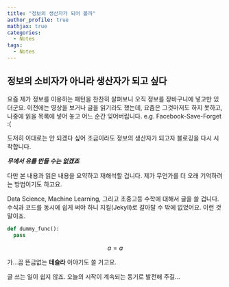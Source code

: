```yaml
---
title: "정보의 생산자가 되어 볼까"
author_profile: true
mathjax: true
categories:
  - Notes
tags:
  - Notes
---
```


정보의 소비자가 아니라 생산자가 되고 싶다
--------------------

요즘 제가 정보를 이용하는 패턴을 찬찬히 살펴보니 오직 정보를 장바구니에 넣고만 있더군요. 
이전에는 영상을 보거나 글을 읽기라도 했는데, 요즘은 그것마저도 하지 못하고, 나중에 읽을 목록에 넣어 놓고 어느 순간 잊어버립니다. e.g. Facebook-Save-Forget :(

도저히 이대로는 안 되겠다 싶어 조금이라도 정보의 생산자가 되고자 블로깅을 다시 시작합니다.

***무에서 유를 만들 수는 없겠죠***

다만 본 내용과 읽은 내용을 요약하고 재해석할 겁니다. 제가 무언가를 더 오래 기억하려는 방법이기도 하고요.

Data Science, Machine Learning, 그리고 초중고등 수학에 대해서 글을 쓸 겁니다. 수식과 코드를 동시에 쉽게 써야 하니 지킬(Jekyll)로 갈아탈 수 밖에 없었어요.
이런 것 말이죠.

```python
def dummy_func():
  pass
```
$$ a = a $$

가...끔 뜬금없는 **테슬라** 이야기도 쓸 거고요.

글 쓰는 일이 쉽지 않죠. 오늘의 시작이 계속되는 동기로 발전해 주길...
